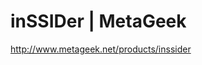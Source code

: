 <!--
id: 182647788
link: http://kevinisom.info/post/182647788/inssider-metageek
slug: inssider-metageek
date: Tue Sep 08 2009 18:56:30 GMT+1200 (NZST)
raw: {"blog_name":"kevinisom","id":182647788,"post_url":"http://kevinisom.info/post/182647788/inssider-metageek","slug":"inssider-metageek","type":"link","date":"2009-09-08 06:56:30 GMT","timestamp":1252392990,"state":"published","format":"html","reblog_key":"qs3oUVZb","tags":[],"short_url":"http://tmblr.co/Zw68YyAulli","highlighted":[],"feed_item":"http://www.metageek.net/products/inssider","from_feed_id":"650234","note_count":0,"title":"inSSIDer | MetaGeek","url":"http://www.metageek.net/products/inssider","description":""}
publish: 2009-09-08
tags: 
title: inSSIDer | MetaGeek
-->


inSSIDer | MetaGeek
===================

<http://www.metageek.net/products/inssider>

